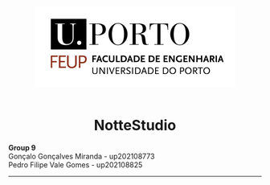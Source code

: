 <div align='center'>
<img src='../img/feup.png'>
<br>
<br>
<h1>NotteStudio</h1>
</div>


**Group 9**
<br>
Gonçalo Gonçalves Miranda - up202108773
<br>
Pedro Filipe Vale Gomes - up202108825
<hr>

